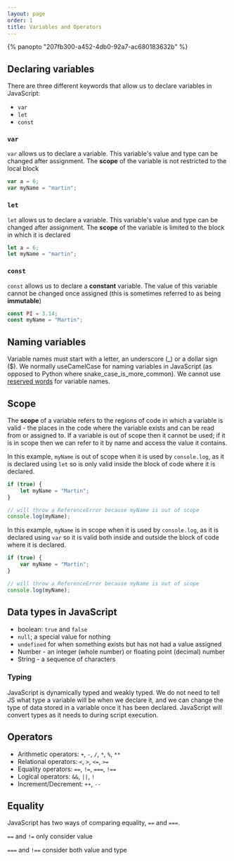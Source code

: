 ```yaml
---
layout: page
order: 1
title: Variables and Operators
---
```


{% panopto "207fb300-a452-4db0-92a7-ac680183632b" %}

## Declaring variables

There are three different keywords that allow us to declare variables in JavaScript:

-   `var`
-   `let`
-   `const`

### `var`

`var` allows us to declare a variable. This variable's value and type can be changed after assignment. The **scope** of the variable is not restricted to the local block

```js
var a = 6;
var myName = "martin";
```

### `let`

`let` allows us to declare a variable. This variable's value and type can be changed after assignment. The **scope** of the variable is limited to the block in which it is declared

```js
let a = 6;
let myName = "martin";
```

### `const`

`const` allows us to declare a **constant** variable. The value of this variable cannot be changed once assigned (this is sometimes referred to as being **immutable**)

```js
const PI = 3.14;
const myName = "Martin";
```

## Naming variables

Variable names must start with a letter, an underscore (\_) or a dollar sign (\$). We normally useCamelCase for naming variables in JavaScript (as opposed to Python where snake_case_is_more_common). We cannot use [reserved words](https://developer.mozilla.org/en-US/docs/Web/JavaScript/Reference/Lexical_grammar) for variable names.

## Scope

The **scope** of a variable refers to the regions of code in which a variable is valid - the places in the code where the variable exists and can be read from or assigned to. If a variable is out of scope then it cannot be used; if it is in scope then we can refer to it by name and access the value it contains.

In this example, `myName` is out of scope when it is used by `console.log`, as it is declared using `let` so is only valid inside the block of code where it is declared.

```js
if (true) {
    let myName = "Martin";
}

// will throw a ReferenceError because myName is out of scope
console.log(myName);
```

In this example, `myName` is in scope when it is used by `console.log`, as it is declared using `var` so it is valid both inside and outside the block of code where it is declared.

```js
if (true) {
    var myName = "Martin";
}

// will throw a ReferenceError because myName is out of scope
console.log(myName);
```

## Data types in JavaScript

-   boolean: `true` and `false`
-   `null`; a special value for nothing
-   `undefined` for when something exists but has not had a value assigned
-   Number - an integer (whole number) or floating point (decimal) number
-   String - a sequence of characters

### Typing

JavaScript is dynamically typed and weakly typed. We do not need to tell JS what type a variable will be when we declare it, and we can change the type of data stored in a variable once it has been declared. JavaScript will convert types as it needs to during script execution.

## Operators

-   Arithmetic operators: `+`, `-`, `/`, `*`, `%`, `**`
-   Relational operators: `<`, `>`, `<=`, `>=`
-   Equality operators: `==`, `!=`, `===`, `!==`
-   Logical operators: `&&`, `||`, `!`
-   Increment/Decrement: `++`, `--`

## Equality

JavaScript has two ways of comparing equality, `==` and `===`.

`==` and `!=` only consider value

`===` and `!==` consider both value and type
